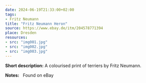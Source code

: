 ```yaml
---
date: 2024-06-19T21:33:00+02:00
tags:
- Fritz Neumann
title: "Fritz Neumann Heron"
source: https://www.ebay.de/itm/204578771394
place: Dresden
resources:
- src: "img001.jpg"
- src: "img002.jpg"
- src: "img003.jpg"
---
```


**Short description:** A colourised print of terriers by Fritz Neumann.

**Notes:** &nbsp; Found on eBay

